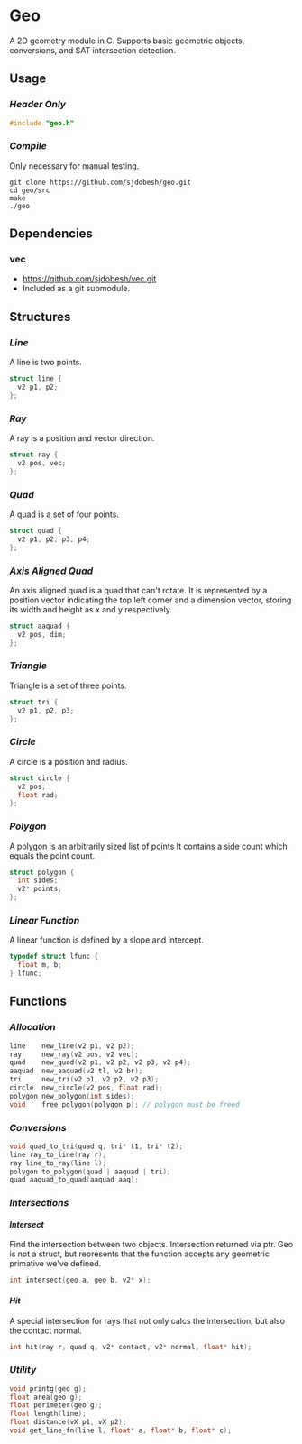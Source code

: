 # **Geo**
A 2D geometry module in C.
Supports basic geometric objects, conversions, and SAT intersection detection.

## Usage
### _Header Only_
```c
#include "geo.h"
```
### _Compile_
Only necessary for manual testing.
```
git clone https://github.com/sjdobesh/geo.git
cd geo/src
make
./geo
```

## Dependencies

### vec 
- https://github.com/sjdobesh/vec.git
- Included as a git submodule.

## Structures

### _Line_
A line is two points.
```c
struct line {
  v2 p1, p2;
};
```
### _Ray_
A ray is a position and vector direction.
```c
struct ray {
  v2 pos, vec;
};
```
### _Quad_
A quad is a set of four points.
```c
struct quad {
  v2 p1, p2, p3, p4;
};
```
### _Axis Aligned Quad_
An axis aligned quad is a quad that can't rotate.
It is represented by a position vector indicating the top left corner
and a dimension vector, storing its width and height as x and y respectively.
```c
struct aaquad {
  v2 pos, dim;
};
```
### _Triangle_
Triangle is a set of three points.
```c
struct tri {
  v2 p1, p2, p3;
};
```
### _Circle_
A circle is a position and radius.
```c
struct circle {
  v2 pos;
  float rad;
};
```
### _Polygon_
A polygon is an arbitrarily sized list of points It contains a side count which equals the point count.
```c
struct polygon {
  int sides;
  v2* points;
};
```
### _Linear Function_
A linear function is defined by a slope and intercept.
```c
typedef struct lfunc {
  float m, b;
} lfunc;
```

## Functions

### _Allocation_
```c
line    new_line(v2 p1, v2 p2);
ray     new_ray(v2 pos, v2 vec);
quad    new_quad(v2 p1, v2 p2, v2 p3, v2 p4);
aaquad  new_aaquad(v2 tl, v2 br);
tri     new_tri(v2 p1, v2 p2, v2 p3);
circle  new_circle(v2 pos, float rad);
polygon new_polygon(int sides);
void    free_polygon(polygon p); // polygon must be freed
```

### _Conversions_
```c
void quad_to_tri(quad q, tri* t1, tri* t2);
line ray_to_line(ray r);
ray line_to_ray(line l);
polygon to_polygon(quad | aaquad | tri);
quad aaquad_to_quad(aaquad aaq);
```

### _Intersections_

#### _Intersect_
Find the intersection between two objects. Intersection returned via ptr.
Geo is not a struct, but represents that the function accepts any geometric primative we've defined.
```c
int intersect(geo a, geo b, v2* x); 
```
#### _Hit_
A special intersection for rays that not only calcs the intersection, but also the contact normal.
```c
int hit(ray r, quad q, v2* contact, v2* normal, float* hit);
```

### _Utility_
```c
void printg(geo g);
float area(geo g);
float perimeter(geo g);
float length(line);
float distance(vX p1, vX p2);
void get_line_fn(line l, float* a, float* b, float* c);
```
